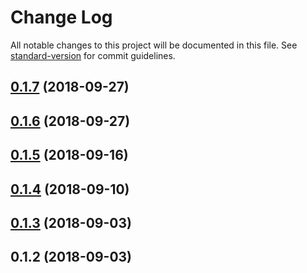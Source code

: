 # Change Log

All notable changes to this project will be documented in this file. See [standard-version](https://github.com/conventional-changelog/standard-version) for commit guidelines.

<a name="0.1.7"></a>
## [0.1.7](https://github.com/dashuser33/darkcoin-client/compare/v0.1.6...v0.1.7) (2018-09-27)



<a name="0.1.6"></a>
## [0.1.6](https://github.com/dashuser33/darkcoin-client/compare/v0.1.5...v0.1.6) (2018-09-27)



<a name="0.1.5"></a>
## [0.1.5](https://github.com/dashuser33/darkcoin-client/compare/v0.1.4...v0.1.5) (2018-09-16)



<a name="0.1.4"></a>
## [0.1.4](https://github.com/dashuser33/darkcoin-client/compare/v0.1.3...v0.1.4) (2018-09-10)



<a name="0.1.3"></a>
## [0.1.3](https://github.com/dashuser33/darkcoin-client/compare/v0.1.2...v0.1.3) (2018-09-03)



<a name="0.1.2"></a>
## 0.1.2 (2018-09-03)
